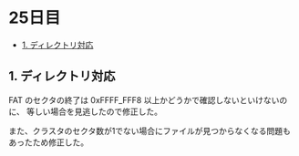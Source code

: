 # 25日目

<!-- mtoc-start -->

- [1. ディレクトリ対応](#1-ディレクトリ対応)

<!-- mtoc-end -->

## 1. ディレクトリ対応

FAT のセクタの終了は 0xFFFF_FFF8 以上かどうかで確認しないといけないのに、
等しい場合を見逃したので修正した。

また、クラスタのセクタ数が1でない場合にファイルが見つからなくなる問題もあったため修正した。
